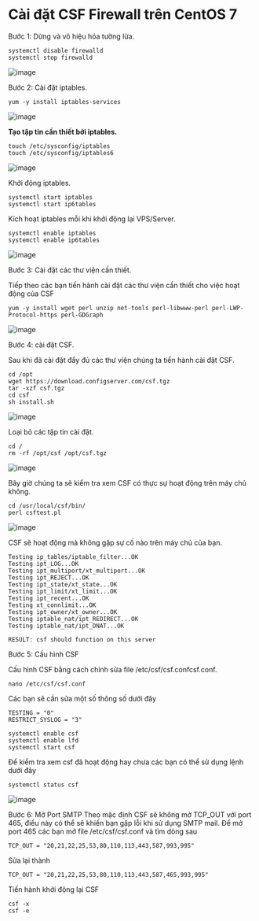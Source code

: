 # Cài đặt CSF Firewall trên CentOS 7

Bước 1: Dừng và vô hiệu hóa tường lửa.

```
systemctl disable firewalld 
systemctl stop firewalld
```

![image](https://user-images.githubusercontent.com/97047640/177726119-57168479-d0fc-4463-9276-68a6636709bd.png)


Bước 2: Cài đặt iptables.

`yum -y install iptables-services`

![image](https://user-images.githubusercontent.com/97047640/177726324-b1d71926-4fcb-4e0e-8733-b080b6dbccc2.png)

**Tạo tập tin cần thiết bởi iptables.**

```
touch /etc/sysconfig/iptables 
touch /etc/sysconfig/iptables6
```

![image](https://user-images.githubusercontent.com/97047640/177726392-48370a8c-b0eb-4a68-85e2-89d303bf4419.png)

Khởi động iptables.

```
systemctl start iptables 
systemctl start ip6tables
```

Kích hoạt iptables mỗi khi khởi động lại VPS/Server.

```
systemctl enable iptables 
systemctl enable ip6tables
```

![image](https://user-images.githubusercontent.com/97047640/177726629-3ef08721-2131-4e8b-a892-c8c7e21cbb78.png)

Bước 3: Cài đặt các thư viện cần thiết.

Tiếp theo các bạn tiến hành cài đặt các thư viện cần thiết cho việc hoạt động của CSF

`yum -y install wget perl unzip net-tools perl-libwww-perl perl-LWP-Protocol-https perl-GDGraph`

![image](https://user-images.githubusercontent.com/97047640/177726839-c9728093-dd90-452c-8364-19d81b169734.png)


Bước 4:  cài đặt CSF.

Sau khi đã cài đặt đầy đủ các thư viện chúng ta tiến hành cài đặt CSF.

```
cd /opt
wget https://download.configserver.com/csf.tgz 
tar -xzf csf.tgz 
cd csf 
sh install.sh
```

![image](https://user-images.githubusercontent.com/97047640/177727071-840dbb1c-54ab-42cd-9acb-94df675de20e.png)

Loại bỏ các tập tin cài đặt.

```
cd /
rm -rf /opt/csf /opt/csf.tgz
```
![image](https://user-images.githubusercontent.com/97047640/177727257-4a45ca8a-54fd-409f-98b5-6be930fa6b03.png)

Bây giờ chúng ta sẽ kiểm tra xem CSF có thực sự hoạt động trên máy chủ không.
```
cd /usr/local/csf/bin/
perl csftest.pl
```

![image](https://user-images.githubusercontent.com/97047640/177727449-863cb47a-8d12-42b7-9159-cf9ef47f0ff9.png)

CSF sẽ hoạt động mà không gặp sự cố nào trên máy chủ của bạn.

```
Testing ip_tables/iptable_filter...OK
Testing ipt_LOG...OK
Testing ipt_multiport/xt_multiport...OK
Testing ipt_REJECT...OK
Testing ipt_state/xt_state...OK
Testing ipt_limit/xt_limit...OK
Testing ipt_recent...OK
Testing xt_connlimit...OK
Testing ipt_owner/xt_owner...OK
Testing iptable_nat/ipt_REDIRECT...OK
Testing iptable_nat/ipt_DNAT...OK

RESULT: csf should function on this server
```

Bước 5: Cấu hình CSF

Cấu hình CSF bằng cách chỉnh sửa file /etc/csf/csf.confcsf.conf.

`nano /etc/csf/csf.conf`


Các bạn sẽ cần sửa một số thông số dưới đây

```
TESTING = "0"
RESTRICT_SYSLOG = "3"
```


```
systemctl enable csf
systemctl enable lfd
systemctl start csf
```

Để kiểm tra xem csf đã hoạt động hay chưa các bạn có thể sử dụng lệnh dưới đây

`systemctl status csf`

![image](https://user-images.githubusercontent.com/97047640/177727689-f0b39ed1-d2dc-4972-a2c5-093a24bcc788.png)


Bước 6: Mở Port SMTP
Theo mặc định CSF sẽ không mở TCP_OUT với port 465, điều này có thể sẽ khiến bạn gặp lỗi khi sử dụng SMTP mail. Để mở port 465 các bạn mở file /etc/csf/csf.conf và tìm dòng sau

`TCP_OUT = "20,21,22,25,53,80,110,113,443,587,993,995"`

Sửa lại thành

`TCP_OUT = "20,21,22,25,53,80,110,113,443,587,465,993,995"`

Tiến hành khởi động lại CSF

```
csf -x
csf -e
```

